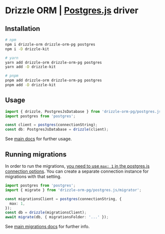 # Drizzle ORM | [Postgres.js](https://github.com/porsager/postgres) driver

## Installation

```bash
# npm
npm i drizzle-orm drizzle-orm-pg postgres
npm i -D drizzle-kit

# yarn
yarn add drizzle-orm drizzle-orm-pg postgres
yarn add -D drizzle-kit

# pnpm
pnpm add drizzle-orm drizzle-orm-pg postgres
pnpm add -D drizzle-kit
```

## Usage

```typescript
import { drizzle, PostgresJsDatabase } from 'drizzle-orm-pg/postgres.js';
import postgres from 'postgres';

const client = postgres(connectionString);
const db: PostgresJsDatabase = drizzle(client);
```

See [main docs](../../README.md) for further usage.

## Running migrations

In order to run the migrations, [you need to use `max: 1` in the postgres.js connection options](https://github.com/porsager/postgres#unsafe_transaction). You can create a separate connection instance for migrations with that setting.

```typescript
import postgres from 'postgres';
import { migrate } from 'drizzle-orm-pg/postgres.js/migrator';

const migrationsClient = postgres(connectionString, {
  max: 1,
});
const db = drizzle(migrationsClient);
await migrate(db, { migrationsFolder: '...' });
```

See [main migrations docs](../../README.md#migrations) for further info.
